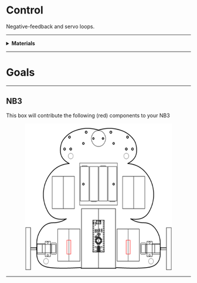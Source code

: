 # Control

Negative-feedback and servo loops.

----

<details><summary><b>Materials</b></summary><p>

Contents|Description| # |Data|Link|
:-------|:----------|:-:|:--:|:--:|
H-bridge (get a different| cheaper one - SN754410NE)|Dual H-bridge motor driver (L293D)|[-D-](2)|[-L-](_data/datasheets/L293.pdf)|https://uk.farnell.com/texas-instruments/l293dne/ic-driver-peripheral-dual-36v/dp/3118959

</p></details>

----

# Goals

----
## NB3

This box will contribute the following (red) components to your NB3

<p align="center">
<img src="_data/images/NB3_control.png" alt="NB3 stage" width="400" height="400">
<p>

----
